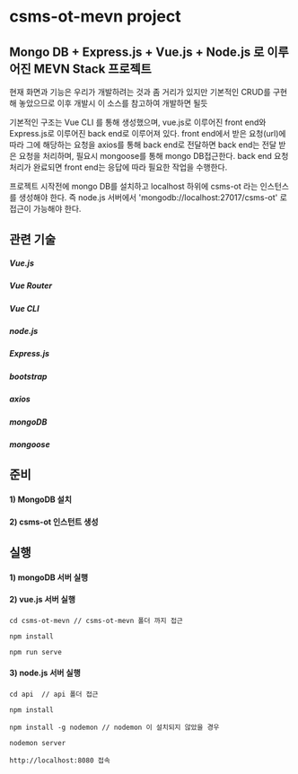 # csms-ot-mevn project

## Mongo DB + Express.js + Vue.js + Node.js 로 이루 어진 MEVN Stack 프로젝트

  현재 화면과 기능은 우리가 개발하려는 것과 좀 거리가 있지만 기본적인 CRUD를 구현해 놓았으므로 이후 개발시 이 소스를 참고하여 개발하면 될듯
  
  기본적인 구조는 Vue CLI 를 통해 생성했으며, vue.js로 이루어진 front end와 Express.js로 이루어진 back end로 이루어져 있다. front end에서 받은 요청(url)에 따라 그에 해당하는 요청을 axios를 통해 back end로 전달하면 back end는 전달 받은 요청을 처리하며, 필요시 mongoose를 통해 mongo DB접근한다. back end 요청 처리가 완료되면 front end는 응답에 따라 필요한 작업을 수행한다.
 
  프로젝트 시작전에 mongo DB를 설치하고 localhost 하위에 csms-ot 라는 인스턴스를 생성해야 한다. 즉 node.js 서버에서 'mongodb://localhost:27017/csms-ot' 로 접근이 가능해야 한다.

## 관련 기술
##### Vue.js
##### Vue Router
##### Vue CLI
##### node.js
##### Express.js
##### bootstrap
##### axios
##### mongoDB
##### mongoose


## 준비
#### 1) MongoDB 설치
#### 2) csms-ot 인스턴트 생성

## 실행
#### 1) mongoDB 서버 실행

#### 2) vue.js 서버 실행
```
cd csms-ot-mevn // csms-ot-mevn 폴더 까지 접근
```
```
npm install
```
```
npm run serve
```
#### 3) node.js 서버 실행
```
cd api  // api 폴더 접근
```
```
npm install
```
```
npm install -g nodemon // nodemon 이 설치되지 않았을 경우
```
```
nodemon server
```
```
http://localhost:8080 접속
```
 
